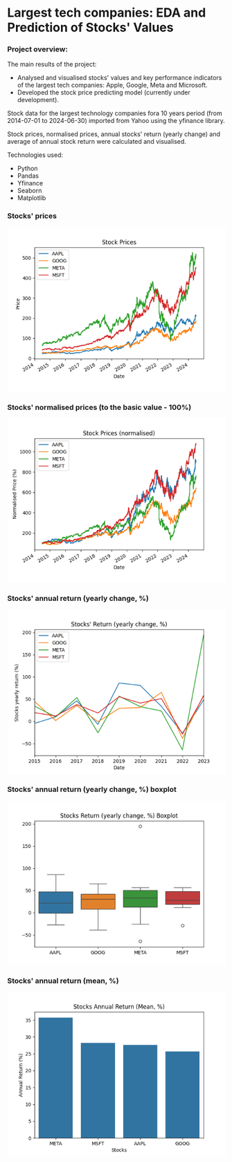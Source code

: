 # Largest tech companies: EDA and Prediction of Stocks' Values

### Project overview:

The main results of the project:
* Analysed and visualised stocks' values and key performance indicators of the largest tech companies: Apple, Google, Meta and 
Microsoft.
* Developed the stock price predicting model (currently under development).

Stock data for the largest technology companies fora 10 years period (from 2014-07-01 to 2024-06-30) imported
from Yahoo using the yfinance library. 

Stock prices, normalised prices, annual stocks' return (yearly change) and average of annual stock return 
were calculated and visualised. 

Technologies used:
* Python
* Pandas
* Yfinance
* Seaborn
* Matplotlib 


### Stocks' prices

![img.png](Images%2Fimg.png)

### Stocks' normalised prices (to the basic value - 100%)
![img_1.png](Images%2Fimg_1.png)

### Stocks' annual return (yearly change, %)
![img_2.png](Images%2Fimg_2.png)

### Stocks' annual return (yearly change, %) boxplot
![img_3.png](Images%2Fimg_3.png)

### Stocks' annual return (mean, %)
![img_4.png](Images%2Fimg_4.png)